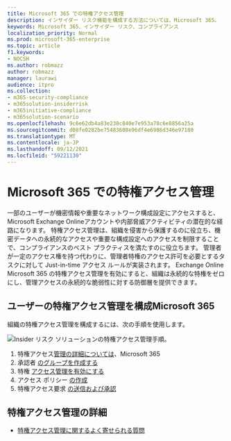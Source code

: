 ```yaml
---
title: Microsoft 365 での特権アクセス管理
description: インサイダー リスク機能を構成する方法については、Microsoft 365。
keywords: Microsoft 365、インサイダー リスク、コンプライアンス
localization_priority: Normal
ms.prod: microsoft-365-enterprise
ms.topic: article
f1.keywords:
- NOCSH
ms.author: robmazz
author: robmazz
manager: laurawi
audience: itpro
ms.collection:
- m365-security-compliance
- m365solution-insiderrisk
- m365initiative-compliance
- m365solution-scenario
ms.openlocfilehash: 9c6e62db4a83e238c840e7e953a78c6e8856a25a
ms.sourcegitcommit: d08fe0282be75483608e96df4e6986d346e97180
ms.translationtype: MT
ms.contentlocale: ja-JP
ms.lasthandoff: 09/12/2021
ms.locfileid: "59221130"
---
```

# <a name="privileged-access-management-in-microsoft-365"></a>Microsoft 365 での特権アクセス管理

一部のユーザーが機密情報や重要なネットワーク構成設定にアクセスすると、Microsoft Exchange Onlineアカウントや内部脅威アクティビティの潜在的な経路になります。 特権アクセス管理は、組織を侵害から保護するのに役立ち、機密データへの永続的なアクセスや重要な構成設定へのアクセスを制限することで、コンプライアンスのベスト プラクティスを満たすのに役立ちます。 管理者が一定のアクセス権を持つ代わりに、管理者特権のアクセス許可を必要とするタスクに対して Just-in-time アクセス ルールが実装されます。 Exchange Online Microsoft 365 の特権アクセス管理を有効にすると、組織は永続的な特権をゼロにし、管理アクセスの永続的な脆弱性に対する防御層を提供できます。

## <a name="configure-privileged-access-management-for-microsoft-365"></a>ユーザーの特権アクセス管理を構成Microsoft 365

組織の特権アクセス管理を構成するには、次の手順を使用します。

![Insider リスク ソリューションの特権アクセス管理手順。](../media/ir-solution-pam-steps.png)

1. 特権アクセス[管理の詳細については](privileged-access-management-overview.md)、Microsoft 365
2. 承認者 [のグループを作成する](privileged-access-management-configuration.md#step-1-create-an-approvers-group)
3. 特権 [アクセス管理を有効にする](privileged-access-management-configuration.md#step-2-enable-privileged-access)
4. アクセス ポリシー [の作成](privileged-access-management-configuration.md#step-3-create-an-access-policy)
5. 特権アクセス要求 [の送信および承認](privileged-access-management-configuration.md#step-4-submitapprove-privileged-access-requests)

## <a name="more-information-about-privileged-access-management"></a>特権アクセス管理の詳細

- [特権アクセス管理に関するよく寄せられる質問](privileged-access-management-overview.md#frequently-asked-questions)